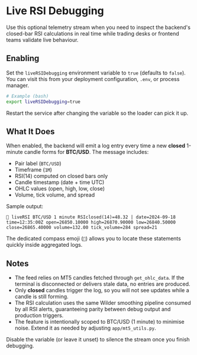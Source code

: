 # Live RSI Debugging

Use this optional telemetry stream when you need to inspect the backend's closed-bar RSI calculations in real time while trading desks or frontend teams validate live behaviour.

## Enabling

Set the `liveRSIDebugging` environment variable to `true` (defaults to `false`). You can visit this from your deployment configuration, `.env`, or process manager.

```bash
# Example (bash)
export liveRSIDebugging=true
```

Restart the service after changing the variable so the loader can pick it up.

## What It Does

When enabled, the backend will emit a log entry every time a new **closed** 1-minute candle forms for **BTC/USD**. The message includes:

- Pair label (`BTC/USD`)
- Timeframe (`1M`)
- RSI(14) computed on closed bars only
- Candle timestamp (date + time UTC)
- OHLC values (open, high, low, close)
- Volume, tick volume, and spread

Sample output:

```
🧭 liveRSI BTC/USD 1 minute RSIclosed(14)=48.32 | date=2024-09-18 time=12:35:00Z open=26850.10000 high=26870.90000 low=26840.50000 close=26865.40000 volume=132.00 tick_volume=284 spread=21
```

The dedicated compass emoji (`🧭`) allows you to locate these statements quickly inside aggregated logs.

## Notes

- The feed relies on MT5 candles fetched through `get_ohlc_data`. If the terminal is disconnected or delivers stale data, no entries are produced.
- Only **closed** candles trigger the log, so you will not see updates while a candle is still forming.
- The RSI calculation uses the same Wilder smoothing pipeline consumed by all RSI alerts, guaranteeing parity between debug output and production triggers.
- The feature is intentionally scoped to BTC/USD (1 minute) to minimise noise. Extend it as needed by adjusting `app/mt5_utils.py`.

Disable the variable (or leave it unset) to silence the stream once you finish debugging.
